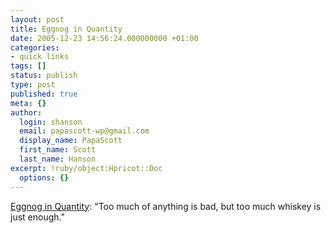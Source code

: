 ```yaml
---
layout: post
title: Eggnog in Quantity
date: 2005-12-23 14:56:24.000000000 +01:00
categories:
- quick links
tags: []
status: publish
type: post
published: true
meta: {}
author:
  login: shanson
  email: papascott-wp@gmail.com
  display_name: PapaScott
  first_name: Scott
  last_name: Hanson
excerpt: !ruby/object:Hpricot::Doc
  options: {}
---
```

<p><a href="http://www.salon.com/mwt/time/1997/12/02time2.html" title="Salon | Time for one thing: All eggnogged up and nowhere to go">Eggnog in Quantity</a>: "Too much of anything is bad, but too much whiskey is just enough."</p>
